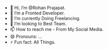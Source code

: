 - 👋 Hi, I’m @Rohan Prajapat.
- 👀 I’m a Fronted Developer.
- 🌱 I’m currently Doing Freelancing.
- 💞️ I’m looking to Best Team.
- 📫 How to reach me - From My Social Media.
- 😄 Pronouns: ...
- ⚡ Fun fact: All Things.

<!---
Rohan-6377/Rohan-6377 is a ✨ special ✨ repository because its `README.md` (this file) appears on your GitHub profile.
You can click the Preview link to take a look at your changes.
--->
